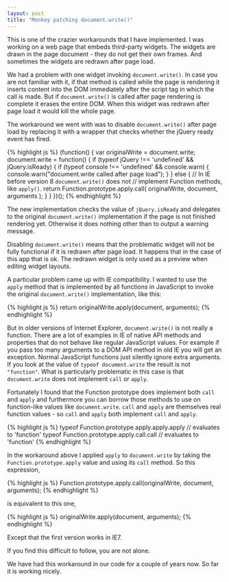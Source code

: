 ```yaml
---
layout: post
title: "Monkey patching document.write()"
---
```


This is one of the crazier workarounds that I have implemented.  I was
working on a web page that embeds third-party widgets.  The widgets are
drawn in the page document - they do not get their own frames.  And
sometimes the widgets are redrawn after page load.

We had a problem with one widget invoking `document.write()`.  In case
you are not familiar with it, if that method is called while the page is
rendering it inserts content into the DOM immediately after the script
tag in which the call is made.  But if `document.write()` is called
after page rendering is complete it erases the entire DOM.  When this
widget was redrawn after page load it would kill the whole page.

The workaround we went with was to disable `document.write()` after page
load by replacing it with a wrapper that checks whether the jQuery ready
event has fired.

{% highlight js %}
(function() {
    var originalWrite = document.write;
    document.write = function() {
        if (typeof jQuery !== 'undefined' && jQuery.isReady) {
            if (typeof console !== 'undefined' && console.warn) {
                console.warn("document.write called after page load");
            }
        }
        else {
            // In IE before version 8 `document.write()` does not
            // implement Function methods, like `apply()`.
            return Function.prototype.apply.call(
                originalWrite, document, arguments
            );
        }
    }
})();
{% endhighlight %}

The new implementation checks the value of `jQuery.isReady` and
delegates to the original `document.write()` implementation if the page
is not finished rendering yet.  Otherwise it does nothing other than to
output a warning message.

Disabling `document.write()` means that the problematic widget will not
be fully functional if it is redrawn after page load.  It happens that
in the case of this app that is ok.  The redrawn widget is only used as
a preview when editing widget layouts.

A particular problem came up with IE compatibility.  I wanted to use the
`apply` method that is implemented by all functions in JavaScript to
invoke the original `document.write()` implementation, like this:

{% highlight js %}
return originalWrite.apply(document, arguments);
{% endhighlight %}

But in older versions of Internet Explorer, `document.write()` is not
really a function.  There are a lot of examples in IE of native API
methods and properties that do not behave like regular JavaScript
values.  For example if you pass too many arguments to a DOM API method
in old IE you will get an exception.  Normal JavaScript functions just
silently ignore extra arguments.  If you look at the value of `typeof
document.write` the result is not `"function"`.  What is particularly
problematic in this case is that `document.write` does not implement
`call` or `apply`.

Fortunately I found that the Function prototype does implement both
`call` and `apply` and furthermore you can borrow those methods to use
on function-like values like `document.write`.  `call` and `apply` are
themselves real function values - so `call` and `apply` both implement
`call` and `apply`.  

{% highlight js %}
typeof Function.prototype.apply.apply.apply  // evaluates to 'function'
typeof Function.prototype.apply.call.call  // evaluates to 'function'
{% endhighlight %}

In the workaround above I applied `apply` to `document.write` by taking
the `Function.prototype.apply` value and using its `call` method.  So
this expression,

{% highlight js %}
Function.prototype.apply.call(originalWrite, document, arguments);
{% endhighlight %}

is equivalent to this one,

{% highlight js %}
originalWrite.apply(document, arguments);
{% endhighlight %}

Except that the first version works in IE7.

If you find this difficult to follow, you are not alone.

We have had this workaround in our code for a couple of years now.  So
far it is working nicely.
